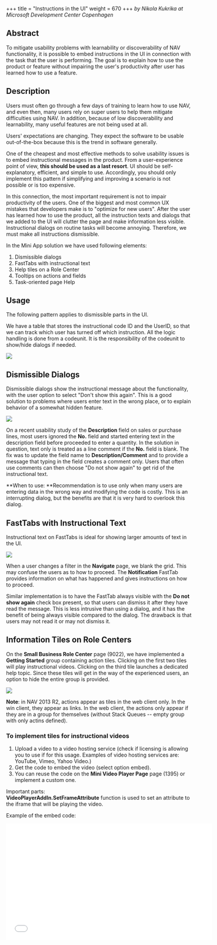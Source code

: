 +++
title = "Instructions in the UI"
weight = 670
+++
_by Nikola Kukrika at Microsoft Development Center Copenhagen_

## Abstract

To mitigate usability problems with learnability or discoverability of NAV functionality, it is possible to embed instructions in the UI in connection with the task that the user is performing. The goal is to explain how to use the product or feature without impairing the user's productivity after user has learned how to use a feature.

## Description

Users must often go through a few days of training to learn how to use NAV, and even then, many users rely on super users to help them mitigate difficulties using NAV. In addition, because of low discoverability and learnability, many useful features are not being used at all.

Users' expectations are changing. They expect the software to be usable out-of-the-box because this is the trend in software generally.

One of the cheapest and most effective methods to solve usability issues is to embed instructional messages in the product. From a user-experience point of view, **this should be used as a last resort**. UI should be self-explanatory, efficient, and simple to use. Accordingly, you should only implement this pattern if simplifying and improving a scenario is not possible or is too expensive.

In this connection, the most important requirement is not to impair productivity of the users. One of the biggest and most common UX mistakes that developers make is to "optimize for new users". After the user has learned how to use the product, all the instruction texts and dialogs that we added to the UI will clutter the page and make information less visible. Instructional dialogs on routine tasks will become annoying. Therefore, we must make all instructions dismissible.

In the Mini App solution we have used following elements:

1. Dismissible dialogs
2. FastTabs with instructional text
3. Help tiles on a Role Center
4. Tooltips on actions and fields
5. Task-oriented page Help

## Usage

The following pattern applies to dismissible parts in the UI.

We have a table that stores the instructional code ID and the UserID, so that we can track which user has turned off which instruction. All the logic handling is done from a codeunit. It is the responsibility of the codeunit to show/hide dialogs if needed. 

[![ ][image0]][anchor0]

## Dismissible Dialogs

Dismissible dialogs show the instructional message about the functionality, with the user option to select "Don't show this again". This is a good solution to problems where users enter text in the wrong place, or to explain behavior of a somewhat hidden feature.

[![ ][image1]][anchor1]

On a recent usability study of the **Description** field on sales or purchase lines, most users ignored the **No.** field and started entering text in the description field before proceeded to enter a quantity. In the solution in question, text only is treated as a line comment if the **No.** field is blank. The fix was to update the field name to **Description/Comment** and to provide a message that typing in the field creates a comment only. Users that often use comments can then choose "Do not show again" to get rid of the instructional text.

**When to use: **Recommendation is to use only when many users are entering data in the wrong way and modifying the code is costly. This is an interrupting dialog, but the benefits are that it is very hard to overlook this dialog.

## FastTabs with Instructional Text

Instructional text on FastTabs is ideal for showing larger amounts of text in the UI. 

[![ ][image2]][anchor2]

When a user changes a filter in the **Navigate** page, we blank the grid. This may confuse the users as to how to proceed. The **Notification** FastTab provides information on what has happened and gives instructions on how to proceed.

Similar implementation is to have the FastTab always visible with the **Do not show again** check box present, so that users can dismiss it after they have read the message. This is less intrusive than using a dialog, and it has the benefit of being always visible compared to the dialog. The drawback is that users may not read it or may not dismiss it.

## Information Tiles on Role Centers

On the **Small Business Role Center** page (9022), we have implemented a **Getting Started** group containing action tiles. Clicking on the first two tiles will play instructional videos. Clicking on the third tile launches a dedicated help topic. Since these tiles will get in the way of the experienced users, an option to hide the entire group is provided.

[![ ][image3]][anchor3]

**Note**: in NAV 2013 R2, actions appear as tiles in the web client only. In the win client, they appear as links. In the web client, the actions only appear if they are in a group for themselves (without Stack Queues -- empty group with only actins defined).

### To implement tiles for instructional videos

1. Upload a video to a video hosting service (check if licensing is allowing you to use if for this usage. Examples of video hosting services are: YouTube, Vimeo, Yahoo Video.)
2. Get the code to embed the video (select option embed).
3. You can reuse the code on the **Mini Video Player Page** page (1395) or implement a custom one.

Important parts:  
**VideoPlayerAddIn.SetFrameAttribute** function is used to set an attribute to the iframe that will be playing the video.

  
Example of the embed code:

<iframe width="560" height="315" src="//www.youtube.com/embed/7SGp9pA9cAY" frameborder="0" allowfullscreen\></iframe\>

You must assign**src attribute **to src of the embed code, for example:

VideoPlayer.SetFrameAttribute('src', 'https://www.youtube.com/embed/7SGp9pA9cAY');

Without this, the video will not play. You can use the same function to assign other attributes, for example to remove frame border use:

VideoPlayer.SetFrameAttribute(' frameborder', '0');

Height and width should be set by using the following functions, since they ensure that the video will be centered on the page.

VideoPlayerAddIn.SetHeight(Height) and VideoPlayerAddIn.SetWidth(Width);

If you would like to reuse the **Mini Video Player Page** page (1395), then use:

SetParameters(Height,Width,Src,Caption), which uses the functions described above.

4\. As a last step you need to implement the action on the group and assign a video icon

**Note:**

Videos are implemented to be Web Client only. This is done because Flash player control that is used by most of the providers is not working well with WebBrowser control that the Windows Client is using.

For displaying the videos on the Windows client, the simplest option is to provide an action with a link that opens a video page in a browser or a page hosting all of the instructional videos you have provided. Optionally you can implement a .NET add-in control that would be able to play the video from selected provider.

### To implement tiles for help topics

You only need to add an empty action with a **TileHelp** icon. Platform will render the action and will generate the logic to trigger a help call when user clicks on the icon. On the Help Server create an help topic that matches the URL.

## Tooltips on actions and fields

Platform improvements in NAV 2013 R2 provide ability to create tooltips for actions and all kinds of fields in the web client simply by filling the **TooltipML** property on the page object.

[![ ][image4]][anchor4]

**Note**: In NAV 2013 R2, tooltips (in the 1330-range pages only) are extracted from intro paragraphs in the related field topic and inserted build-time using an infrastructure system.

## Task-oriented page Help

Every page in NAV 2013 R2 has a help icon in top right corner that should open a Task-oriented help topic that should be related to this page. We recommend providing help topics for new task pages that you provide with your solutions.

[![ ][image5]][anchor5]

## NAV Usages

Dismissible dialogs - Used in the **Description** field in pages 1305, 1325, 1355, 1373, ....

FastTabs with instructional text -- **Navigate** page (344).

Help Tiles on Role Center -- **Small Business Role Center** page (9022) and **Mini Activities** page (1310).

Tooltips -- All pages in the 1300 number range.

Task-oriented page help -- all task pages in 1300 number range

## Ideas for Improvement

Provide the support for the invoking any Help topics (URL on the Help Server from C/AL code. Then we would be able to promote help actions anywhere or launch them from C/AL code if needed.

Implement tooltips across the application and in all country versions. (Requires a run-time infrastructure system.)

[watch?v=loobQ1TVO3o&list=PLhZ3P LY7CqmVszuvtJLujFyHpsVN0Uw&index=14][anchor6]



[anchor0]: 6215.picture-1.png
[anchor1]: 2804.Picture-2.png
[anchor2]: 6685.picture-3.png
[anchor3]: 5707.Picture-4.png
[anchor4]: 7217.picture-1.png
[anchor5]: 7245.Picture-2.png
[anchor6]: https://www.youtube.com/watch?v=loobQ1TVO3o&list=PLhZ3P-LY7CqmVszuvtJLujFyHpsVN0U_w&index=14


[image0]: 6215.picture-1.png
[image1]: 2804.Picture-2.png
[image2]: 6685.picture-3.png
[image3]: 5707.Picture-4.png
[image4]: 7217.picture-1.png
[image5]: 7245.Picture-2.png
